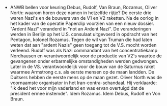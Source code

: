 - ANWB bellen voor keuring 
  Debus, Rudolf, Van Braun, Rozamus, Oliver North: waarom horen deze namen in hetzelfde rijtje? De eerste drie waren Nazi's en de bouwers van de V1 en V2 raketten. Na de oorlog in het kader van de operatie Paperclip voorzien van een nieuw dossier. "Ardent Nazi" veranderd in "not an Ardent Nazi". De veranderingen werden in Berlijn op het U.S. consulaat uitgevoerd in opdracht van het Pentagon, kolonel Rozamus. Tegen de wil van Truman die had laten weten dat aan "ardent Nazis" geen toegang tot de V.S. mocht worden verleend. Rudolf was als Nazi commandant van het concentratiekamp Nordhausen en verantwoordelijk voor de productie van V2's waartoe de gevangenen onder erbarmelijke omstandigheden werden gedwongen. Later in de VS. verantwoordelijk voor de bouw van de Saturnus raket waarmee Armstrong c.s. als eerste mensen op de maan landden. De Duitsers hebben de eerste mens op de maan gezet. Oliver North was de voornaamste organisator in het Iran-contra-schandaal. Hij verklaarde: "Ik deed het voor mijn vaderland en was ervan overtuigd dat de president ermee instemde". Idem Rozamus. Idem Debus, Rudolf en Von Braun.